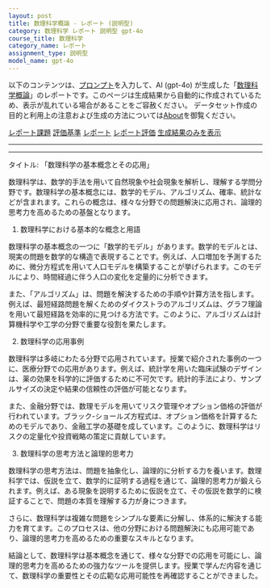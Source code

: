 ```yaml
---
layout: post
title: 数理科学概論 - レポート (説明型)
category: 数理科学 レポート 説明型 gpt-4o
course_title: 数理科学
category_name: レポート
assignment_type: 説明型
model_name: gpt-4o
---
```


以下のコンテンツは、[プロンプト](https://github.com/takedatoshiyuki/synthetic_assignments/tree/main/generated/数理科学/gpt-4o/prompt_レポート-説明型.md)を入力して、AI (gpt-4o) が生成した「[数理科学概論](/contents/数理科学/)」のレポートです。このページは生成結果から自動的に作成されているため、表示が乱れている場合があることをご容赦ください。
データセット作成の目的と利用上の注意および生成の方法については[About](/About)を御覧ください。

[レポート課題](../レポート課題-説明型)
[評価基準](../評価基準-説明型)
[レポート](../レポート-説明型)
[レポート評価](../レポート評価-説明型)
[生成結果のみを表示](https://github.com/takedatoshiyuki/synthetic_assignments/tree/main/generated/数理科学/gpt-4o/レポート-説明型.md)
  

***
***
  
タイトル: 「数理科学の基本概念とその応用」

数理科学は、数学的手法を用いて自然現象や社会現象を解析し、理解する学問分野です。数理科学の基本概念には、数学的モデル、アルゴリズム、確率、統計などが含まれます。これらの概念は、様々な分野での問題解決に応用され、論理的思考力を高めるための基盤となります。

1. 数理科学における基本的な概念と用語

数理科学の基本概念の一つに「数学的モデル」があります。数学的モデルとは、現実の問題を数学的な構造で表現することです。例えば、人口増加を予測するために、微分方程式を用いて人口モデルを構築することが挙げられます。このモデルにより、時間経過に伴う人口の変化を定量的に分析できます。

また、「アルゴリズム」は、問題を解決するための手順や計算方法を指します。例えば、最短経路問題を解くためのダイクストラのアルゴリズムは、グラフ理論を用いて最短経路を効率的に見つける方法です。このように、アルゴリズムは計算機科学や工学の分野で重要な役割を果たします。

2. 数理科学の応用事例

数理科学は多岐にわたる分野で応用されています。授業で紹介された事例の一つに、医療分野での応用があります。例えば、統計学を用いた臨床試験のデザインは、薬の効果を科学的に評価するために不可欠です。統計的手法により、サンプルサイズの決定や結果の信頼性の評価が可能となります。

また、金融分野では、数理モデルを用いてリスク管理やオプション価格の評価が行われています。ブラック-ショールズ方程式は、オプション価格を計算するためのモデルであり、金融工学の基礎を成しています。このように、数理科学はリスクの定量化や投資戦略の策定に貢献しています。

3. 数理科学の思考方法と論理的思考力

数理科学の思考方法は、問題を抽象化し、論理的に分析する力を養います。数理科学では、仮説を立て、数学的に証明する過程を通じて、論理的思考力が鍛えられます。例えば、ある現象を説明するために仮説を立て、その仮説を数学的に検証することで、問題の本質を理解する力が身につきます。

さらに、数理科学は複雑な問題をシンプルな要素に分解し、体系的に解決する能力を育てます。このプロセスは、他の分野における問題解決にも応用可能であり、論理的思考力を高めるための重要なスキルとなります。

結論として、数理科学は基本概念を通じて、様々な分野での応用を可能にし、論理的思考力を高めるための強力なツールを提供します。授業で学んだ内容を通じて、数理科学の重要性とその広範な応用可能性を再確認することができました。
